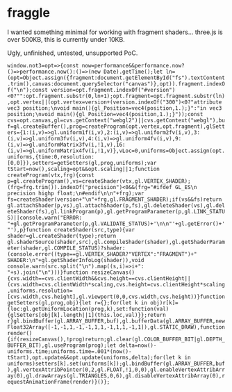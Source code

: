 # fraggle

I wanted something minimal for working with fragment shaders... three.js is over 500KB, this is currently under 10KB.

Ugly, unfinished, untested, unsupported PoC.

`window.not3=opt=>{const now=performance&&performance.now?()=>performance.now():()=>(new Date).getTime();let ln=(opt=Object.assign({fragment:document.getElementById("fs").textContent.trim(),canvas:document.querySelector("canvas")},opt)).fragment.indexOf("\n");const version=opt.fragment.indexOf("#version")<0?"":opt.fragment.substr(0,ln+1);opt.fragment=opt.fragment.substr(ln),opt.vertex||(opt.vertex=version+(version.indexOf("300")<0?"attribute vec3 position;\nvoid main(){gl_Position=vec4(position,1.);}":"in vec3 position;\nvoid main(){gl_Position=vec4(position,1.);}"));const cvs=opt.canvas,gl=cvs.getContext("webgl2")||cvs.getContext("webgl"),buf=gl.createBuffer(),prog=createProgram(opt.vertex,opt.fragment),glSetters={1:(i,v)=>gl.uniform1f(i,v),2:(i,v)=>gl.uniform2fv(i,v),3:(i,v)=>gl.uniform3fv(i,v),4:(i,v)=>gl.uniform4fv(i,v),9:(i,v)=>gl.uniformMatrix3fv(i,!1,v),16:(i,v)=>gl.uniformMatrix4fv(i,!1,v)},vLoc=0,uniforms=Object.assign(opt.uniforms,{time:0,resolution:[0,0]}),setters=getSetters(gl,prog,uniforms);var tStart=now(),scaling=opt&&opt.scaling||1;function createProgram(vtx,frg){const p=gl.createProgram(),vs=createShader(vtx,gl.VERTEX_SHADER);(frg=frg.trim()).indexOf("precision")<0&&(frg="#ifdef GL_ES\n precision highp float;\n#endif\n\n"+frg);var fs=createShader(version+"\n"+frg,gl.FRAGMENT_SHADER);if(vs&&fs)return gl.attachShader(p,vs),gl.attachShader(p,fs),gl.deleteShader(vs),gl.deleteShader(fs),gl.linkProgram(p),gl.getProgramParameter(p,gl.LINK_STATUS)||console.warn("ERROR: "+gl.getProgramParameter(p,gl.VALIDATE_STATUS)+'\n\n"'+gl.getError()+'"'),p}function createShader(src,type){var shader=gl.createShader(type);return gl.shaderSource(shader,src),gl.compileShader(shader),gl.getShaderParameter(shader,gl.COMPILE_STATUS)?shader:(console.error((type==gl.VERTEX_SHADER?"VERTEX":"FRAGMENT")+" SHADER:\n"+gl.getShaderInfoLog(shader)),void console.warn(src.split("\n").map((s,i)=>i+": "+s).join("\n")))}function resizeCanvas(){cvs.width==cvs.clientWidth&&cvs.height==cvs.clientHeight||(cvs.width=cvs.clientWidth*scaling,cvs.height=cvs.clientHeight*scaling,uniforms.resolution=[cvs.width,cvs.height],gl.viewport(0,0,cvs.width,cvs.height))}function getSetters(gl,prog,obj){let r={};for(let k in obj)r[k]={loc:gl.getUniformLocation(prog,k),set:function(val){glSetters[obj[k].length||1](this.loc,val)}};return r}gl.bindBuffer(gl.ARRAY_BUFFER,buf),gl.bufferData(gl.ARRAY_BUFFER,new Float32Array([-1,-1,1,-1,-1,1,1,-1,1,1,-1,1]),gl.STATIC_DRAW),function render(){if(resizeCanvas(),!prog)return;gl.clear(gl.COLOR_BUFFER_BIT|gl.DEPTH_BUFFER_BIT),gl.useProgram(prog);let delta=now()-uniforms.time;uniforms.time=.001*(now()-tStart),opt.update&&opt.update(uniforms,delta);for(let k in uniforms)setters[k].set(uniforms[k]);gl.bindBuffer(gl.ARRAY_BUFFER,buf),gl.vertexAttribPointer(0,2,gl.FLOAT,!1,0,0),gl.enableVertexAttribArray(0),gl.drawArrays(gl.TRIANGLES,0,6),gl.disableVertexAttribArray(0),requestAnimationFrame(render)}()};`

